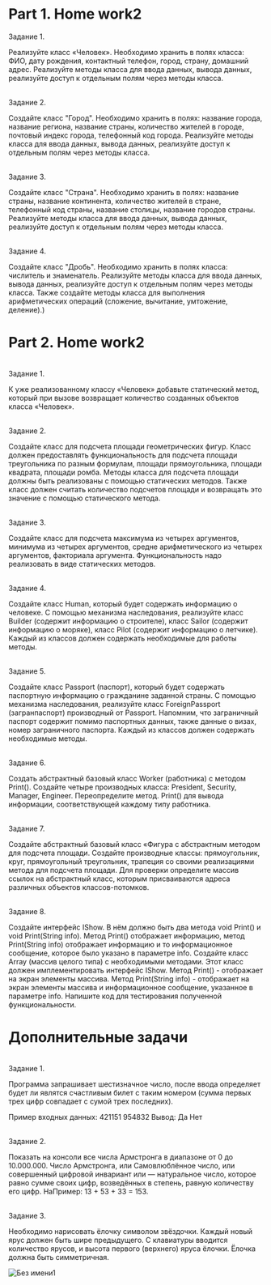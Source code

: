 # <b>Part 1. Home work2</b>

Задание 1.<br>

Реализуйте класс «Человек». Необходимо хранить в полях класса: ФИО, дату рождения, контактный телефон, город, страну, домашний адрес. Реализуйте методы класса для ввода данных, вывода данных, реализуйте доступ к отдельным полям через методы класса.

<br>Задание 2.<br>

Создайте класс "Город". Необходимо хранить в полях: название города, название региона, название страны, количество жителей в городе, почтовый индекс города, телефонный код города. Реализуйте методы класса для ввода данных, вывода данных, реализуйте доступ к отдельным полям через методы класса.

<br>Задание 3.<br>

Создайте класс "Страна". Необходимо хранить в полях: название страны, название континента, количество жителей в стране, телефонный код страны, название столицы, название городов страны. Реализуйте методы класса для ввода данных, вывода данных, реализуйте доступ к отдельным полям через методы класса.

<br>Задание 4.<br>

Создайте класс "Дробь". Необходимо хранить в полях класса: числитель и знаменатель. Реализуйте методы класса для ввода данных, вывода данных, реализуйте доступ к отдельным полям через методы класса. Также создайте методы класса для выполнения арифметических операций (сложение, вычитание, умтожение, деление).)

# <b>Part 2. Home work2</b>

<br>Задание 1.<br>

К уже реализованному классу «Человек» добавьте статический метод, который при вызове возвращает количество созданных объектов класса «Человек».

<br>Задание 2.<br>

Создайте класс для подсчета площади геометрических фигур. Класс должен предоставлять функциональность для подсчета площади треугольника по разным формулам, площади прямоугольника, площади квадрата, площади ромба. Методы класса для подсчета площади должны быть реализованы с помощью статических методов. Также класс должен считать количество подсчетов площади и возвращать это значение с помощью статического метода.

<br>Задание 3.<br>

Создайте класс для подсчета максимума из четырех аргументов, минимума из четырех аргументов, средне арифметического из четырех аргументов, факториала аргумента. Функциональность надо реализовать в виде статических методов.

<br>Задание 4.<br>

Создайте класс Human, который будет содержать информацию о человеке.
С помощью механизма наследования, реализуйте класс Builder (содержит информацию о строителе), класс Sailor (содержит информацию о моряке), класс Pilot (содержит информацию о летчике).
Каждый из классов должен содержать необходимые для работы методы.

<br>Задание 5.<br>

Создайте класс Passport (паспорт), который будет содержать паспортную информацию о гражданине заданной страны.
С помощью механизма наследования, реализуйте класс ForeignPassport (загранпаспорт) производный от Passport.
Напомним, что заграничный паспорт содержит помимо паспортных данных, также данные о визах, номер заграничного паспорта.
Каждый из классов должен содержать необходимые методы.


<br>Задание 6.<br>

Создать абстрактный базовый класс Worker (работника) с методом Print(). Создайте четыре производных класса: President, Security, Manager, Engineer. Переопределите метод.
Print() для вывода информации, соответствующей каждому типу работника.

<br>Задание 7.<br>

Создайте абстрактный базовый класс «Фигура с абстрактным методом для подсчета площади. Создайте производные классы: прямоугольник, круг, прямоугольный треугольник, трапеция со своими реализациями метода для подсчета площади. Для проверки определите массив ссылок на абстрактный класс, которым присваиваются адреса различных объектов классов-потомков.


<br>Задание 8.<br>

Создайте интерфейс IShow. В нём должно быть два метода void Print() и void Print(String info). Метод Print() отображает информацию, метод Print(String info) отображает информацию и то информационное сообщение, которое было указано в параметре info.
Создайте класс Array (массив целого типа) с необходимыми методами. Этот класс должен имплементировать интерфейс IShow.
Метод Print() - отображает на экран элементы массива.
Метод Print(String info) - отображает на экран элементы массива и информационное сообщение, указанное в параметре info.
Напишите код для тестирования полученной функциональности.

# <b>Дополнительные задачи</b>

<br>Задание 1.<br>

Программа запрашивает шестизначное число, после ввода определяет будет ли являтся счастливым билет с таким номером (сумма первых трех цифр совпадает с сумой трех последних).

Пример входных данных:
421151
954832
Вывод:
Да
Нет

<br>Задание 2.<br>

Показать на консоли все числа Армстронга в диапазоне от 0 до 10.000.000. Число Армстронга, или Самовлюблённое число, или совершенный цифровой инвариант или — натуральное число, которое равно сумме своих цифр, возведённых в степень, равную количеству его цифр. НаПример: 13 + 53 + 33 = 153.

<br>Задание 3.<br>

Необходимо нарисовать ёлочку символом звёздочки. Каждый новый ярус должен быть шире предыдущего. С клавиатуры вводится количество ярусов, и высота первого (верхнего) яруса ёлочки. Ёлочка должна быть симметричная.

![Без имени1](https://github.com/Marat1988/Java_Oracle/assets/108996479/904c2cf3-dbe6-413b-9799-011ad8631b4a)
